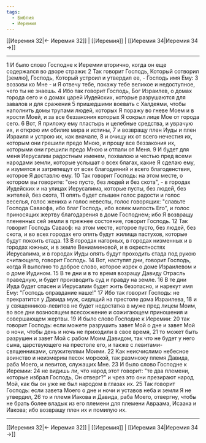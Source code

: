 ```yaml
---
tags:
  - Библия
  - Иеремия
---
```

[[Иеремия 32|← Иеремия 32]] | [[Иеремия]] | [[Иеремия 34|Иеремия 34 →]]

---
1 И было слово Господне к Иеремии вторично, когда он еще содержался во дворе стражи:
2 Так говорит Господь, Который сотворил [землю], Господь, Который устроил и утвердил ее, - Господь имя Ему:
3 воззови ко Мне - и Я отвечу тебе, покажу тебе великое и недоступное, чего ты не знаешь.
4 Ибо так говорит Господь, Бог Израилев, о домах города сего и о домах царей Иудейских, которые разрушаются для завалов и для сражения
5 пришедшими воевать с Халдеями, чтобы наполнить домы трупами людей, которых Я поражу во гневе Моем и в ярости Моей, и за все беззакония которых Я сокрыл лице Мое от города сего.
6 Вот, Я приложу ему пластырь и целебные средства, и уврачую их, и открою им обилие мира и истины,
7 и возвращу плен Иуды и плен Израиля и устрою их, как вначале,
8 и очищу их от всего нечестия их, которым они грешили предо Мною, и прощу все беззакония их, которыми они грешили предо Мною и отпали от Меня.
9 И будет для меня Иерусалим радостным именем, похвалою и честью пред всеми народами земли, которые услышат о всех благах, какие Я сделаю ему, и изумятся и затрепещут от всех благодеяний и всего благоденствия, которое Я доставлю ему.
10 Так говорит Господь: на этом месте, о котором вы говорите: "оно пусто, без людей и без скота", - в городах Иудейских и на улицах Иерусалима, которые пусты, без людей, без жителей, без скота,
11 опять будет слышен голос радости и голос веселья, голос жениха и голос невесты, голос говорящих: "славьте Господа Саваофа, ибо благ Господь, ибо вовек милость Его", и голос приносящих жертву благодарения в доме Господнем; ибо Я возвращу плененных сей земли в прежнее состояние, говорит Господь.
12 Так говорит Господь Саваоф: на этом месте, которое пусто, без людей, без скота, и во всех городах его опять будут жилища пастухов, которые будут покоить стада.
13 В городах нагорных, в городах низменных и в городах южных, и в земле Вениаминовой, и в окрестностях Иерусалима, и в городах Иуды опять будут проходить стада под рукою считающего, говорит Господь.
14 Вот, наступят дни, говорит Господь, когда Я выполню то доброе слово, которое изрек о доме Израилевом и о доме Иудином.
15 В те дни и в то время возращу Давиду Отрасль праведную, и будет производить суд и правду на земле.
16 В те дни Иуда будет спасен и Иерусалим будет жить безопасно, и нарекут имя Ему: "Господь оправдание наше!"
17 Ибо так говорит Господь: не прекратится у Давида муж, сидящий на престоле дома Израилева,
18 и у священников-левитов не будет недостатка в муже пред лицем Моим, во все дни возносящем всесожжение и сожигающем приношения и совершающем жертвы.
19 И было слово Господне к Иеремии:
20 так говорит Господь: если можете разрушить завет Мой о дне и завет Мой о ночи, чтобы день и ночь не приходили в свое время,
21 то может быть разрушен и завет Мой с рабом Моим Давидом, так что не будет у него сына, царствующего на престоле его, и также с левитами-священниками, служителями Моими.
22 Как неисчислимо небесное воинство и неизмерим песок морской, так размножу племя Давида, раба Моего, и левитов, служащих Мне.
23 И было слово Господне к Иеремии:
24 не видишь ли, что народ этот говорит: "те два племени, которые избрал Господь, Он отверг?" и чрез это они презирают народ Мой, как бы он уже не был народом в глазах их.
25 Так говорит Господь: если завета Моего о дне и ночи и уставов неба и земли Я не утвердил,
26 то и племя Иакова и Давида, раба Моего, отвергну, чтобы не брать более владык из его племени для племени Авраама, Исаака и Иакова; ибо возвращу плен их и помилую их.

---
[[Иеремия 32|← Иеремия 32]] | [[Иеремия]] | [[Иеремия 34|Иеремия 34 →]]